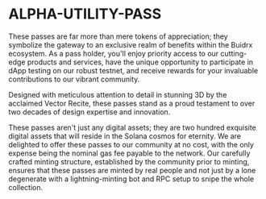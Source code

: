 # ALPHA-UTILITY-PASS

These passes are far more than mere tokens of appreciation; they symbolize the gateway to an exclusive realm of benefits within the Buidrx ecosystem. As a pass holder, you'll enjoy priority access to our cutting-edge products and services, have the unique opportunity to participate in dApp testing on our robust testnet, and receive rewards for your invaluable contributions to our vibrant community.

Designed with meticulous attention to detail in stunning 3D by the acclaimed Vector Recite, these passes stand as a proud testament to over two decades of design expertise and innovation.

These passes aren't just any digital assets; they are two hundred exquisite digital assets that will reside in the Solana cosmos for eternity. We are delighted to offer these passes to our community at no cost, with the only expense being the nominal gas fee payable to the network. Our carefully crafted minting structure, established by the community prior to minting, ensures that these passes are minted by real people and not just by a lone degenerate with a lightning-minting bot and RPC setup to snipe the whole collection.
